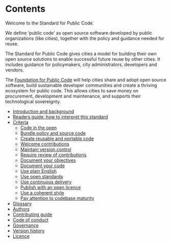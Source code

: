 # Contents

Welcome to the Standard for Public Code.

We define ‘public code’ as open source software developed by public organizations (like cities), together with the policy and guidance needed for reuse.

The Standard for Public Code gives cities a model for building their own open source solutions to enable successful future reuse by other cities. It includes guidance for policymakers, city administrators, developers and vendors.

The [Foundation for Public Code](https://publiccode.net/) will help cities share and adopt open source software, build sustainable developer communities and create a thriving ecosystem for public code. This allows cities to save money on procurement, development and maintenance, and supports their technological sovereignty.

* [Introduction and background](introduction.md)
* [Readers guide: how to interpret this standard](readers-guide.md)
* [Criteria](criteria/)
  * [Code in the open](criteria/coding-in-the-open.md)
  * [Bundle policy and source code](criteria/bundle-policy-and-code.md)
  * [Create reusable and portable code](criteria/reusable-and-portable-codebases.md)
  * [Welcome contributions](criteria/open-to-contributions.md)
  * [Maintain version control](criteria/version-control-and-history.md)
  * [Require review of contributions](criteria/require-review.md)
  * [Document your objectives](criteria/document-objectives.md)
  * [Document your code](criteria/documenting.md)
  * [Use plain English](criteria/understandable-english-first.md)
  * [Use open standards](criteria/open-standards.md)
  * [Use continuous delivery](criteria/continuous-delivery.md)
  * [Publish with an open licence](criteria/open-licences.md)
  * [Use a coherent style](criteria/style.md)
  * [Pay attention to codebase maturity](criteria/advertise-maturity.md)
* [Glossary](glossary.md)
* [Authors](AUTHORS.md)
* [Contributing guide](CONTRIBUTING.md)
* [Code of conduct](CODE_OF_CONDUCT.md)
* [Governance](GOVERNANCE.md)
* [Version history](CHANGELOG.md)
* [Licence](LICENCE.md)
